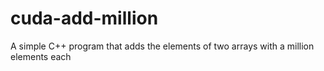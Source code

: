 # cuda-add-million
A simple C++ program that adds the elements of two arrays with a million elements each
